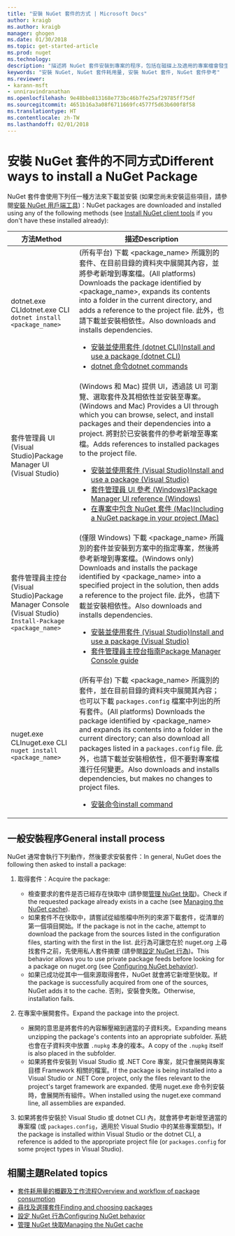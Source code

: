```yaml
---
title: "安裝 NuGet 套件的方式 | Microsoft Docs"
author: kraigb
ms.author: kraigb
manager: ghogen
ms.date: 01/30/2018
ms.topic: get-started-article
ms.prod: nuget
ms.technology: 
description: "描述將 NuGet 套件安裝到專案的程序，包括在磁碟上及適用的專案檔會發生什麼情況。"
keywords: "安裝 NuGet, NuGet 套件耗用量, 安裝 NuGet 套件, NuGet 套件參考"
ms.reviewer:
- karann-msft
- unniravindranathan
ms.openlocfilehash: 9e48bbe813168e773bc46b7fe25af29785ff75df
ms.sourcegitcommit: 4651b16a3a08f6711669fc4577f5d63b600f8f58
ms.translationtype: HT
ms.contentlocale: zh-TW
ms.lasthandoff: 02/01/2018
---
```

# <a name="different-ways-to-install-a-nuget-package"></a><span data-ttu-id="e98d6-104">安裝 NuGet 套件的不同方式</span><span class="sxs-lookup"><span data-stu-id="e98d6-104">Different ways to install a NuGet Package</span></span>

<span data-ttu-id="e98d6-105">NuGet 套件會使用下列任一種方法來下載並安裝 (如果您尚未安裝這些項目，請參閱[安裝 NuGet 用戶端工具](../install-nuget-client-tools.md))：</span><span class="sxs-lookup"><span data-stu-id="e98d6-105">NuGet packages are downloaded and installed using any of the following methods (see [Install NuGet client tools](../install-nuget-client-tools.md) if you don't have these installed already):</span></span>

| <span data-ttu-id="e98d6-106">方法</span><span class="sxs-lookup"><span data-stu-id="e98d6-106">Method</span></span> | <span data-ttu-id="e98d6-107">描述</span><span class="sxs-lookup"><span data-stu-id="e98d6-107">Description</span></span> |
| --- | --- |
| <span data-ttu-id="e98d6-108">dotnet.exe CLI</span><span class="sxs-lookup"><span data-stu-id="e98d6-108">dotnet.exe CLI</span></span><br/>`dotnet install <package_name>` | <span data-ttu-id="e98d6-109">(所有平台) 下載 \<package_name\> 所識別的套件、在目前目錄的資料夾中展開其內容，並將參考新增到專案檔。</span><span class="sxs-lookup"><span data-stu-id="e98d6-109">(All platforms) Downloads the package identified by \<package_name\>, expands its contents into a folder in the current directory, and adds a reference to the project file.</span></span> <span data-ttu-id="e98d6-110">此外，也請下載並安裝相依性。</span><span class="sxs-lookup"><span data-stu-id="e98d6-110">Also downloads and installs dependencies.</span></span><ul><li>[<span data-ttu-id="e98d6-111">安裝並使用套件 (dotnet CLI)</span><span class="sxs-lookup"><span data-stu-id="e98d6-111">Install and use a package (dotnet CLI)</span></span>](../quickstart/install-and-use-a-package-using-the-dotnet-cli.md)</li><li>[<span data-ttu-id="e98d6-112">dotnet 命令</span><span class="sxs-lookup"><span data-stu-id="e98d6-112">dotnet commands</span></span>](../tools/dotnet-commands.md)</li></ul> |
| <span data-ttu-id="e98d6-113">套件管理員 UI (Visual Studio)</span><span class="sxs-lookup"><span data-stu-id="e98d6-113">Package Manager UI (Visual Studio)</span></span> | <span data-ttu-id="e98d6-114">(Windows 和 Mac) 提供 UI，透過該 UI 可瀏覽、選取套件及其相依性並安裝至專案。</span><span class="sxs-lookup"><span data-stu-id="e98d6-114">(Windows and Mac) Provides a UI through which you can browse, select, and install packages and their dependencies into a project.</span></span> <span data-ttu-id="e98d6-115">將對於已安裝套件的參考新增至專案檔。</span><span class="sxs-lookup"><span data-stu-id="e98d6-115">Adds references to installed packages to the project file.</span></span><ul><li>[<span data-ttu-id="e98d6-116">安裝並使用套件 (Visual Studio)</span><span class="sxs-lookup"><span data-stu-id="e98d6-116">Install and use a package (Visual Studio)</span></span>](../quickstart/install-and-use-a-package-in-visual-studio.md)</li><li>[<span data-ttu-id="e98d6-117">套件管理員 UI 參考 (Windows)</span><span class="sxs-lookup"><span data-stu-id="e98d6-117">Package Manager UI reference (Windows)</span></span>](../tools/package-manager-ui.md)</li><li>[<span data-ttu-id="e98d6-118">在專案中包含 NuGet 套件 (Mac)</span><span class="sxs-lookup"><span data-stu-id="e98d6-118">Including a NuGet package in your project (Mac)</span></span>](/visualstudio/mac/nuget-walkthrough)</li></ul> |
| <span data-ttu-id="e98d6-119">套件管理員主控台 (Visual Studio)</span><span class="sxs-lookup"><span data-stu-id="e98d6-119">Package Manager Console (Visual Studio)</span></span><br/>`Install-Package <package_name>` | <span data-ttu-id="e98d6-120">(僅限 Windows) 下載 \<package_name\> 所識別的套件並安裝到方案中的指定專案，然後將參考新增到專案檔。</span><span class="sxs-lookup"><span data-stu-id="e98d6-120">(Windows only) Downloads and installs the package identified by \<package_name\> into a specified project in the solution, then adds a reference to the project file.</span></span> <span data-ttu-id="e98d6-121">此外，也請下載並安裝相依性。</span><span class="sxs-lookup"><span data-stu-id="e98d6-121">Also downloads and installs dependencies.</span></span><ul><li>[<span data-ttu-id="e98d6-122">安裝並使用套件 (Visual Studio)</span><span class="sxs-lookup"><span data-stu-id="e98d6-122">Install and use a package (Visual Studio)</span></span>](../quickstart/install-and-use-a-package-in-visual-studio.md)</li><li>[<span data-ttu-id="e98d6-123">套件管理員主控台指南</span><span class="sxs-lookup"><span data-stu-id="e98d6-123">Package Manager Console guide</span></span>](../tools/package-manager-console.md)</li></ul> |
| <span data-ttu-id="e98d6-124">nuget.exe CLI</span><span class="sxs-lookup"><span data-stu-id="e98d6-124">nuget.exe CLI</span></span><br/>`nuget install <package_name>` | <span data-ttu-id="e98d6-125">(所有平台) 下載 \<package_name\> 所識別的套件，並在目前目錄的資料夾中展開其內容；也可以下載 `packages.config` 檔案中列出的所有套件。</span><span class="sxs-lookup"><span data-stu-id="e98d6-125">(All platforms) Downloads the package identified by \<package_name\> and expands its contents into a folder in the current directory; can also download all packages listed in a `packages.config` file.</span></span> <span data-ttu-id="e98d6-126">此外，也請下載並安裝相依性，但不要對專案檔進行任何變更。</span><span class="sxs-lookup"><span data-stu-id="e98d6-126">Also downloads and installs dependencies, but makes no changes to project files.</span></span><ul><li>[<span data-ttu-id="e98d6-127">安裝命令</span><span class="sxs-lookup"><span data-stu-id="e98d6-127">install command</span></span>](../tools/cli-ref-install.md)</li></ul> |

## <a name="general-install-process"></a><span data-ttu-id="e98d6-128">一般安裝程序</span><span class="sxs-lookup"><span data-stu-id="e98d6-128">General install process</span></span>

<span data-ttu-id="e98d6-129">NuGet 通常會執行下列動作，然後要求安裝套件：</span><span class="sxs-lookup"><span data-stu-id="e98d6-129">In general, NuGet does the following then asked to install a package:</span></span>

1. <span data-ttu-id="e98d6-130">取得套件：</span><span class="sxs-lookup"><span data-stu-id="e98d6-130">Acquire the package:</span></span>
    - <span data-ttu-id="e98d6-131">檢查要求的套件是否已經存在快取中 (請參閱[管理 NuGet 快取](managing-the-nuget-cache.md))。</span><span class="sxs-lookup"><span data-stu-id="e98d6-131">Check if the requested package already exists in a cache (see [Managing the NuGet cache](managing-the-nuget-cache.md)).</span></span>
    - <span data-ttu-id="e98d6-132">如果套件不在快取中，請嘗試從組態檔中所列的來源下載套件，從清單的第一個項目開始。</span><span class="sxs-lookup"><span data-stu-id="e98d6-132">If the package is not in the cache, attempt to download the package from the sources listed in the configuration files, starting with the first in the list.</span></span> <span data-ttu-id="e98d6-133">此行為可讓您在於 nuget.org 上尋找套件之前，先使用私人套件摘要 (請參閱[設定 NuGet 行為](configuring-nuget-behavior.md))。</span><span class="sxs-lookup"><span data-stu-id="e98d6-133">This behavior allows you to use private package feeds before looking for a package on nuget.org (see [Configuring NuGet behavior](configuring-nuget-behavior.md)).</span></span>
    - <span data-ttu-id="e98d6-134">如果已成功從其中一個來源取得套件，NuGet 就會將它新增至快取。</span><span class="sxs-lookup"><span data-stu-id="e98d6-134">If the package is successfully acquired from one of the sources, NuGet adds it to the cache.</span></span> <span data-ttu-id="e98d6-135">否則，安裝會失敗。</span><span class="sxs-lookup"><span data-stu-id="e98d6-135">Otherwise, installation fails.</span></span>

1. <span data-ttu-id="e98d6-136">在專案中展開套件。</span><span class="sxs-lookup"><span data-stu-id="e98d6-136">Expand the package into the project.</span></span>
    - <span data-ttu-id="e98d6-137">展開的意思是將套件的內容解壓縮到適當的子資料夾。</span><span class="sxs-lookup"><span data-stu-id="e98d6-137">Expanding means unzipping the package's contents into an appropriate subfolder.</span></span> <span data-ttu-id="e98d6-138">系統也會在子資料夾中放置 `.nupkg` 本身的複本。</span><span class="sxs-lookup"><span data-stu-id="e98d6-138">A copy of the `.nupkg` itself is also placed in the subfolder.</span></span>
    - <span data-ttu-id="e98d6-139">如果將套件安裝到 Visual Studio 或 .NET Core 專案，就只會展開與專案目標 Framework 相關的檔案。</span><span class="sxs-lookup"><span data-stu-id="e98d6-139">If the package is being installed into a Visual Studio or .NET Core project, only the files relevant to the project's target framework are expanded.</span></span> <span data-ttu-id="e98d6-140">使用 nuget.exe 命令列安裝時，會展開所有組件。</span><span class="sxs-lookup"><span data-stu-id="e98d6-140">When installed using the nuget.exe command line, all assemblies are expanded.</span></span>

1. <span data-ttu-id="e98d6-141">如果將套件安裝於 Visual Studio 或 dotnet CLI 內，就會將參考新增至適當的專案檔 (或 `packages.config`，適用於 Visual Studio 中的某些專案類型)。</span><span class="sxs-lookup"><span data-stu-id="e98d6-141">If the package is installed within Visual Studio or the dotnet CLI, a reference is added to the appropriate project file (or `packages.config` for some project types in Visual Studio).</span></span>

## <a name="related-topics"></a><span data-ttu-id="e98d6-142">相關主題</span><span class="sxs-lookup"><span data-stu-id="e98d6-142">Related topics</span></span>

- [<span data-ttu-id="e98d6-143">套件耗用量的概觀及工作流程</span><span class="sxs-lookup"><span data-stu-id="e98d6-143">Overview and workflow of package consumption</span></span>](../consume-packages/overview-and-workflow.md)
- [<span data-ttu-id="e98d6-144">尋找及選擇套件</span><span class="sxs-lookup"><span data-stu-id="e98d6-144">Finding and choosing packages</span></span>](../consume-packages/finding-and-choosing-packages.md)
- [<span data-ttu-id="e98d6-145">設定 NuGet 行為</span><span class="sxs-lookup"><span data-stu-id="e98d6-145">Configuring NuGet behavior</span></span>](../consume-packages/configuring-nuget-behavior.md)
- [<span data-ttu-id="e98d6-146">管理 NuGet 快取</span><span class="sxs-lookup"><span data-stu-id="e98d6-146">Managing the NuGet cache</span></span>](managing-the-nuget-cache.md)

